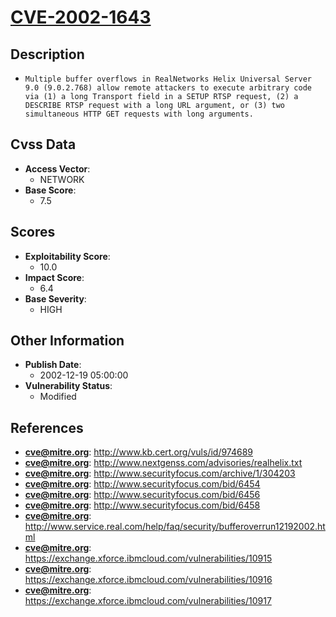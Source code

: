 
# [CVE-2002-1643](https://cve.mitre.org/cgi-bin/cvename.cgi?name=CVE-2002-1643)

## Description

- `Multiple buffer overflows in RealNetworks Helix Universal Server 9.0 (9.0.2.768) allow remote attackers to execute arbitrary code via (1) a long Transport field in a SETUP RTSP request, (2) a DESCRIBE RTSP request with a long URL argument, or (3) two simultaneous HTTP GET requests with long arguments.`

## Cvss Data

- **Access Vector**:
  - NETWORK
- **Base Score**:
  - 7.5

## Scores

- **Exploitability Score**:
  - 10.0
- **Impact Score**:
  - 6.4
- **Base Severity**:
  - HIGH

## Other Information

- **Publish Date**:
  - 2002-12-19 05:00:00
- **Vulnerability Status**:
  - Modified

## References

- **cve@mitre.org**: http://www.kb.cert.org/vuls/id/974689
- **cve@mitre.org**: http://www.nextgenss.com/advisories/realhelix.txt
- **cve@mitre.org**: http://www.securityfocus.com/archive/1/304203
- **cve@mitre.org**: http://www.securityfocus.com/bid/6454
- **cve@mitre.org**: http://www.securityfocus.com/bid/6456
- **cve@mitre.org**: http://www.securityfocus.com/bid/6458
- **cve@mitre.org**: http://www.service.real.com/help/faq/security/bufferoverrun12192002.html
- **cve@mitre.org**: https://exchange.xforce.ibmcloud.com/vulnerabilities/10915
- **cve@mitre.org**: https://exchange.xforce.ibmcloud.com/vulnerabilities/10916
- **cve@mitre.org**: https://exchange.xforce.ibmcloud.com/vulnerabilities/10917
